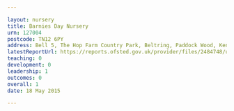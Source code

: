 ```yaml
---

layout: nursery
title: Barnies Day Nursery
urn: 127004
postcode: TN12 6PY
address: Bell 5, The Hop Farm Country Park, Beltring, Paddock Wood, Kent, TN12 6PY
latestReportUrl: https://reports.ofsted.gov.uk/provider/files/2484748/urn/127004.pdf
teaching: 0
development: 0
leadership: 1
outcomes: 0
overall: 1
date: 18 May 2015

---
```


